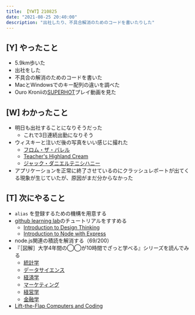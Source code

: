 ```yaml
---
title: 【YWT】210825
date: "2021-08-25 20:40:00"
description: "出社したり、不具合解消のためのコードを書いたりした"
---
```


## [Y] やったこと

- 5.9km歩いた
- 出社をした
- 不具合の解消のためのコードを書いた
- MacとWindowsでのキー配列の違いを調べた
- Ouro Kroniiの[SUPERHOT](https://www.youtube.com/watch?v=6WFU2wzPKfA)プレイ動画を見た

## [W] わかったこと

- 明日も出社することになりそうだった
  - これで3日連続出勤になりそう
- ウィスキーと注いだ後の写真をいい感じに撮れた
  - [フロム・ザ・バレル](https://twitter.com/camomile_cafe/status/1430473054937772035?s=20)
  - [Teacher's Highland Cream](https://twitter.com/camomile_cafe/status/1430479225560059906?s=20)
  - [ジャック・ダニエルテニシハニー](https://twitter.com/camomile_cafe/status/1430489307089752070?s=20)
- アプリケーションを正常に終了させているのにクラッシュレポートが出てくる現象が生じていたが、原因がまだ分からなかった

## [T] 次にやること

- `alias` を登録するための機構を用意する
- [github learning lab](https://lab.github.com/githubtraining)のチュートリアルをすすめる
  - [Introduction to Design Thinking](https://lab.github.com/githubtraining/introduction-to-design-thinking)
  - [Introduction to Node with Express](https://lab.github.com/everydeveloper/introduction-to-node-with-express)
- node.js関連の積読を解消する（69/200）
- 『［図解］大学4年間の◯◯が10時間でざっと学べる』シリーズを読んでみる
  - [統計学](https://www.amazon.co.jp/dp/B07PXB4NN9)
  - [データサイエンス](https://www.amazon.co.jp/dp/B07XNW3TQM)
  - [経済学](https://www.amazon.co.jp/dp/B01KNLFHH6)
  - [マーケティング](https://www.amazon.co.jp/dp/B07BNC2SV3)
  - [経営学](https://www.amazon.co.jp/dp/B071SKDF3L)
  - [金融学](https://www.amazon.co.jp/dp/B07BB6Z7FW)
- [Lift-the-Flap Computers and Coding](https://www.amazon.co.jp/dp/1409591514)

<!-- https://twitter.com/camomile_cafe/status/1430510042873176076?s=20 -->
